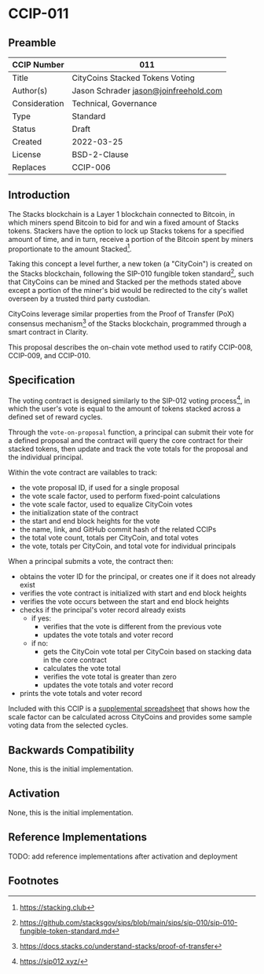 # CCIP-011

## Preamble

| CCIP Number   | 011                                   |
| ------------- | ------------------------------------- |
| Title         | CityCoins Stacked Tokens Voting       |
| Author(s)     | Jason Schrader jason@joinfreehold.com |
| Consideration | Technical, Governance                 |
| Type          | Standard                              |
| Status        | Draft                                 |
| Created       | 2022-03-25                            |
| License       | BSD-2-Clause                          |
| Replaces      | CCIP-006                              |

## Introduction

The Stacks blockchain is a Layer 1 blockchain connected to Bitcoin, in which miners spend Bitcoin to bid for and win a fixed amount of Stacks tokens. Stackers have the option to lock up Stacks tokens for a specified amount of time, and in turn, receive a portion of the Bitcoin spent by miners proportionate to the amount Stacked[^1].

Taking this concept a level further, a new token (a "CityCoin") is created on the Stacks blockchain, following the SIP-010 fungible token standard[^2], such that CityCoins can be mined and Stacked per the methods stated above except a portion of the miner's bid would be redirected to the city's wallet overseen by a trusted third party custodian.

CityCoins leverage similar properties from the Proof of Transfer (PoX) consensus mechanism[^3] of the Stacks blockchain, programmed through a smart contract in Clarity.

This proposal describes the on-chain vote method used to ratify CCIP-008, CCIP-009, and CCIP-010.

## Specification

The voting contract is designed similarly to the SIP-012 voting process[^4], in which the user's vote is equal to the amount of tokens stacked across a defined set of reward cycles.

Through the `vote-on-proposal` function, a principal can submit their vote for a defined proposal and the contract will query the core contract for their stacked tokens, then update and track the vote totals for the proposal and the individual principal.

Within the vote contract are vailables to track:

- the vote proposal ID, if used for a single proposal
- the vote scale factor, used to perform fixed-point calculations
- the vote scale factor, used to equalize CityCoin votes
- the initialization state of the contract
- the start and end block heights for the vote
- the name, link, and GitHub commit hash of the related CCIPs
- the total vote count, totals per CityCoin, and total votes
- the vote, totals per CityCoin, and total vote for individual principals

When a principal submits a vote, the contract then:

- obtains the voter ID for the principal, or creates one if it does not already exist
- verifies the vote contract is initialized with start and end block heights
- verifies the vote occurs between the start and end block heights
- checks if the principal's voter record already exists
  - if yes:
    - verifies that the vote is different from the previous vote
    - updates the vote totals and voter record
  - if no:
    - gets the CityCoin vote total per CityCoin based on stacking data in the core contract
    - calculates the vote total
    - verifies the vote total is greater than zero
    - updates the vote totals and voter record
- prints the vote totals and voter record

Included with this CCIP is a [supplemental spreadsheet](./ccip-011-0001-sample-vote-calculations.ods) that shows how the scale factor can be calculated across CityCoins and provides some sample voting data from the selected cycles.

## Backwards Compatibility

None, this is the initial implementation.

## Activation

None, this is the initial implementation.

## Reference Implementations

TODO: add reference implementations after activation and deployment

## Footnotes

[^1]: https://stacking.club
[^2]: https://github.com/stacksgov/sips/blob/main/sips/sip-010/sip-010-fungible-token-standard.md
[^3]: https://docs.stacks.co/understand-stacks/proof-of-transfer
[^4]: https://sip012.xyz/
